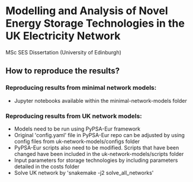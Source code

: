 # Modelling and Analysis of Novel Energy Storage Technologies in the UK Electricity Network
MSc SES Dissertation (University of Edinburgh)

## How to reproduce the results?
### Reproducing results from minimal network models:
- Jupyter notebooks available within the minimal-network-models folder
### Reproducing results from UK network models:
- Models need to be run using PyPSA-Eur framework
- Original 'config.yaml' file in PyPSA-Eur repo can be adjusted by using config files from uk-network-models/configs folder
- PyPSA-Eur scripts also need to be modified. Scripts that have been changed have been included in the uk-network-models/scripts folder
- Input parameters for storage technologies by including parameters detailed in the costs folder
- Solve UK network by 'snakemake -j2 solve_all_networks'
